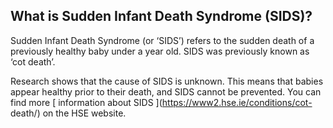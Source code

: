 ##  What is Sudden Infant Death Syndrome (SIDS)?

Sudden Infant Death Syndrome (or ‘SIDS’) refers to the sudden death of a
previously healthy baby under a year old. SIDS was previously known as ‘cot
death’.

Research shows that the cause of SIDS is unknown. This means that babies
appear healthy prior to their death, and SIDS cannot be prevented. You can
find more [ information about SIDS ](https://www2.hse.ie/conditions/cot-
death/) on the HSE website.  
